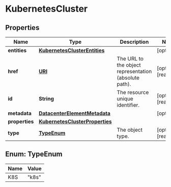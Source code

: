

# KubernetesCluster

## Properties

| Name | Type | Description | Notes |
| ------------ | ------------- | ------------- | ------------- |
| **entities** | [**KubernetesClusterEntities**](KubernetesClusterEntities.md) |  |  [optional] |
| **href** | [**URI**](URI.md) | The URL to the object representation (absolute path). |  [optional] [readonly] |
| **id** | **String** | The resource unique identifier. |  [optional] [readonly] |
| **metadata** | [**DatacenterElementMetadata**](DatacenterElementMetadata.md) |  |  [optional] |
| **properties** | [**KubernetesClusterProperties**](KubernetesClusterProperties.md) |  |  |
| **type** | [**TypeEnum**](#TypeEnum) | The object type. |  [optional] [readonly] |



## Enum: TypeEnum

| Name | Value |
| ---- | -----
| K8S | &quot;k8s&quot; |


